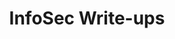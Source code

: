 ---
title: InfoSec Write-ups
description: Awesome write-ups from the world’s best hackers intopics ranging from bug bounties, CTFs, Hack the box walkthroughs, hardware challenges, and real-life encounters.
url: https://infosecwriteups.com/
image:
    # url: '/assets/images/cafe.png'
    # alt: 'Cafe'
tags: ['tutorial', 'writeup']
listedDate: 2023-11-09
published: true
---